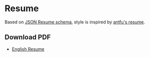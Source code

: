 # Resume

Based on [JSON Resume schema](https://jsonresume.org/schema/), style is inspired by [antfu's resume](https://resume.antfu.me/).

## Download PDF

- [English Resume](/public/resume.pdf)
